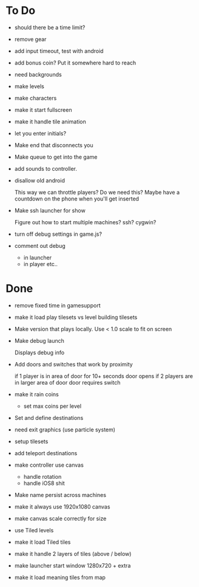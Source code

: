 To Do
=====

*   should there be a time limit?
*   remove gear
*   add input timeout, test with android
*   add bonus coin? Put it somewhere hard to reach
*   need backgrounds
*   make levels
*   make characters
*   make it start fullscreen
*   make it handle tile animation

*   let you enter initials?

*   Make end that disconnects you
*   Make queue to get into the game
*   add sounds to controller.
*   disallow old android

    This way we can throttle players? Do we need this?
    Maybe have a countdown on the phone when you'll get
    inserted

*   Make ssh launcher for show

    Figure out how to start multiple machines? ssh? cygwin?

*   turn off debug settings in game.js?
*   comment out debug
    *   in launcher
    *   in player etc..

Done
====

*   remove fixed time in gamesupport
*   make it load play tilesets vs level building tilesets
*   Make version that plays locally. Use < 1.0 scale to fit on screen
*   Make debug launch

    Displays debug info

*   Add doors and switches that work by proximity

    if 1 player is in area of door for 10+ seconds door opens
    if 2 players are in larger area of door door requires switch

*   make it rain coins
    *   set max coins per level
*   Set and define destinations
*   need exit graphics (use particle system)
*   setup tilesets
*   add teleport destinations
*   make controller use canvas
    *   handle rotation
    *   handle iOS8 shit
*   Make name persist across machines
*   make it always use 1920x1080 canvas
*   make canvas scale correctly for size
*   use Tiled levels
*   make it load Tiled tiles
*   make it handle 2 layers of tiles (above / below)
*   make launcher start window 1280x720 + extra
*   make it load meaning tiles from map

